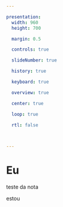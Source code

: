```yaml
---

presentation:
  width: 960
  height: 700

  margin: 0.5

  controls: true

  slideNumber: true

  history: true

  keyboard: true

  overview: true

  center: true

  loop: true

  rtl: false

  

---
```


<!-- slide  -->
# Eu
<!-- slide  -->
teste da nota
<!-- slide vertical=true -->
estou
